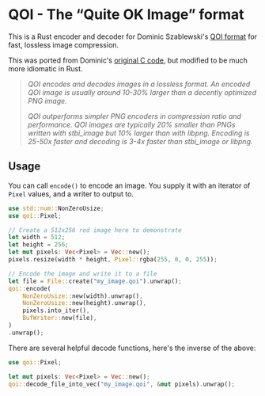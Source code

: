 # QOI - The “Quite OK Image” format

This is a Rust encoder and decoder for Dominic Szablewski's
[QOI format](https://phoboslab.org/log/2021/11/qoi-fast-lossless-image-compression)
for fast, lossless image compression.

This was ported from Dominic's [original C code](https://github.com/phoboslab/qoi),
but modified to be much more idiomatic in Rust.

> *QOI encodes and decodes images in a lossless format. An encoded QOI image is
usually around 10-30% larger than a decently optimized PNG image.*
>
> *QOI outperforms simpler PNG encoders in compression ratio and performance. QOI
images are typically 20% smaller than PNGs written with stbi_image but 10%
larger than with libpng. Encoding is 25-50x faster and decoding is 3-4x faster
than stbi_image or libpng.*

## Usage

You can call `encode()` to encode an image. You supply it with an iterator
of `Pixel` values, and a writer to output to.

```rust
use std::num::NonZeroUsize;
use qoi::Pixel;

// Create a 512x256 red image here to demonstrate
let width = 512;
let height = 256;
let mut pixels: Vec<Pixel> = Vec::new();
pixels.resize(width * height, Pixel::rgba(255, 0, 0, 255));

// Encode the image and write it to a file
let file = File::create("my_image.qoi").unwrap();
qoi::encode(
    NonZeroUsize::new(width).unwrap(),
    NonZeroUsize::new(height).unwrap(),
    pixels.into_iter(),
    BufWriter::new(file),
)
.unwrap();
```

There are several helpful decode functions, here's the inverse of the above:

```rust
use qoi::Pixel;

let mut pixels: Vec<Pixel> = Vec::new();
qoi::decode_file_into_vec("my_image.qoi", &mut pixels).unwrap();
```